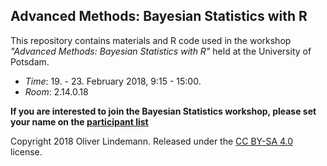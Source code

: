 ##  Advanced Methods: Bayesian Statistics with R ##

This repository contains materials and R code used in the workshop *"Advanced Methods: Bayesian Statistics with R"* held at the University of Potsdam. 
* *Time*: 19. - 23. February 2018, 9:15 - 15:00.
* *Room*: 2.14.0.18

**If you are interested to join the Bayesian Statistics workshop, please set your name on the [participant list](https://docs.google.com/spreadsheets/d/1NRv5ooTUe2hWET-RhIM-XsIZZA5krZmdAJsG0k_O4BE/edit#gid=0)**

Copyright 2018 Oliver Lindemann. Released under the [CC BY-SA 4.0](http://creativecommons.org/licenses/by-sa/4.0/) license.

